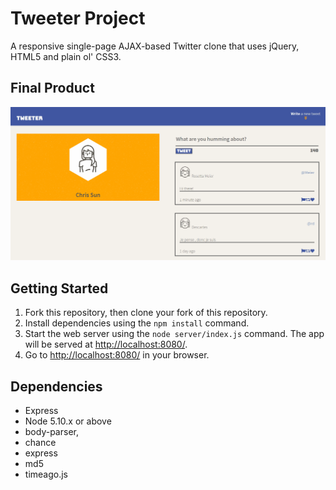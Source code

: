 # Tweeter Project

A responsive single-page AJAX-based Twitter clone that uses jQuery, HTML5 and plain ol' CSS3.

## Final Product

!["recording of index page"](https://github.com/woodpeckershop/tweeter/blob/master/docs/demo-index.gif?raw=true)

## Getting Started

1. Fork this repository, then clone your fork of this repository.
2. Install dependencies using the `npm install` command.
3. Start the web server using the `node server/index.js` command. The app will be served at <http://localhost:8080/>.
4. Go to <http://localhost:8080/> in your browser.

## Dependencies

- Express
- Node 5.10.x or above
- body-parser,
- chance
- express
- md5
- timeago.js

